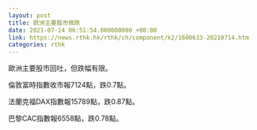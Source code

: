 ```yaml
---
layout: post
title: 歐洲主要股市微跌
date: 2021-07-14 06:51:54.000000000 +08:00
link: https://news.rthk.hk/rthk/ch/component/k2/1600633-20210714.htm
categories: rthk
---
```


歐洲主要股市回吐，但跌幅有限。

倫敦富時指數收市報7124點，跌0.7點。

法蘭克福DAX指數報15789點，跌0.87點。

巴黎CAC指數報6558點，跌0.78點。
